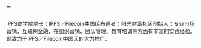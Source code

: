 # -
lPFS商学院院长；lPFS／Filecoin中国区布道者；阳光财富社区创始人；专业市场营销，互联网金融，在组织营销、团队管理、教育培训等方面有丰富的实践经验。 现致力于lPFS／Filecoin中国区的大力推广。
